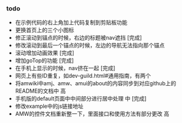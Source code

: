 ### todo
*   在示例代码的右上角加上代码复制到剪贴板功能
*   更换首页上的三个小图标
*   修正滚动到锚点的时候，右边的标题被nav遮挡	[完成]
*   修改滚动到最后一个锚点的时候，左边的导航无法指向那个锚点	
*   滚动增加动画效果	[完成]
*   增加goTop的功能	[完成]
*   在手机上显示的时候，nav挤在一起	[完成]
*   网页上有些ID重复，如dev-guild.html#通用指南，有两个
*   将amwiki中amj、amw、amui的about的内容同步到对应github上的README的文档中 高
*   手机版的default页面中中间部分进行居中处理 中	[完成]
*   修改example中的js链接地址
*   AMW的控件文档重新整一下，里面接口和使用方法有部分更改 高